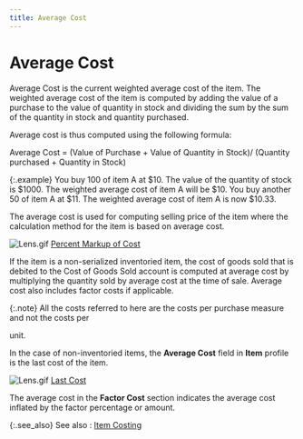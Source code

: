 ```yaml
---
title: Average Cost
---
```


# Average Cost


Average Cost is the current weighted average cost of the item. The weighted  average cost of the item is computed by adding the value of a purchase  to the value of quantity in stock and dividing the sum by the sum of the  quantity in stock and quantity purchased.


Average cost is thus computed using the following formula:


Average Cost = (Value of Purchase + Value of Quantity in Stock)/ (Quantity  purchased + Quantity in Stock)


{:.example}
You buy 100 of item A at $10. The value of  the quantity of stock is $1000. The weighted average cost of item A will  be $10. You buy another 50 of item A at $11. The weighted average cost  of item A is now $10.33.


The average cost is used for computing selling price of the item where  the calculation method for the item is based on average cost.


![Lens.gif]({{site.mi_baseurl}}/img/lens.gif) [Percent Markup of  Cost]({{site.mi_baseurl}}/item-profile-details/item-pricing/pricing-calculations/percent_markup_on_cost.html)


If the item is a non-serialized inventoried item, the cost of goods  sold that is debited to the Cost of Goods Sold account is computed at  average cost by multiplying the quantity sold by average cost at the time  of sale. Average cost also includes factor costs if applicable.


{:.note}
All the costs referred  to here are the costs per purchase measure and not the costs per


unit.


In the case of non-inventoried items, the **Average 
 Cost** field in **Item** profile  is the last cost of the item.


![Lens.gif]({{site.mi_baseurl}}/img/lens.gif) [Last Cost]({{site.mi_baseurl}}/item-profile-details/item-costing/last_cost_item_costing.html)


The average cost in the **Factor Cost**  section indicates the average cost inflated by the factor percentage or  amount.


{:.see_also}
See also
: [Item Costing]({{site.mi_baseurl}}/item-profile-details/item-costing/item_costing.html)
